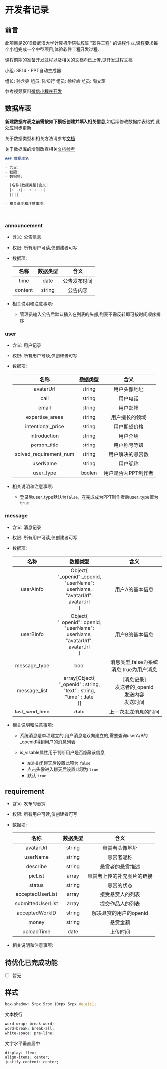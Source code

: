 # 开发者记录

## 前言

此项目是2019级武汉大学计算机学院弘毅班 "软件工程" 的课程作业,课程要求每个小组完成一个中型项目,体验软件工程开发过程.

课程前期的准备开发过程以及相关的文档均已上传,见[开发过程文档](开发过程文档.md)

小组: SE14 - PPT自动生成器

组长: 孙含笑
组员: 陆知行
组员: 徐梓峻
组员: 陶文琪

参考视频资料[微信小程序开发](https://www.bilibili.com/video/BV1834y1676P)

## 数据库表

**新建数据库表之前需按如下模板创建并填入相关信息**,如后续修改数据库表格式,此处应同步更新

关于数据类型和相关方法请参考[文档](https://developers.weixin.qq.com/miniprogram/dev/reference/wxs/06datatype.html)

关于数据库的增删改查相关[文档参考](https://developers.weixin.qq.com/miniprogram/dev/wxcloud/guide/database/add.html)

```markdown
### 数据库名

- 含义: 
- 权限: 
- 数据项:

  |名称|数据类型|含义|
  |:--:|:--:|:--:|
  ||||

- 相关说明和注意事项:

  
```

### announcement

- 含义: 公告信息
- 权限: 所有用户可读,仅创建者可写
- 数据项:

  |名称|数据类型|含义|
  |:--:|:--:|:--:|
  |time|date|公告发布时间|
  |content|string|公告内容|

- 相关说明和注意事项:

  - 管理员输入公告后默认插入在列表的头部,列表不需反转即可按时间顺序排序

### user

- 含义: 用户记录
- 权限: 所有用户可读,仅创建者可写
- 数据项:

  |名称|数据类型|含义|
  |:--:|:--:|:--:|
  |avatarUrl|string|用户头像地址|
  |call|string|用户电话|
  |email|string|用户邮箱|
  |expertise_areas|string|用户擅长的领域|
  |intentional_price|string|用户期望价格|
  |introduction|string|用户介绍|
  |person_title|string|用户称号等级|
  |solved_requirement_num|string|用户解决的悬赏数|
  |userName|string|用户昵称|
  |user_type|boolen|用户是否为PPT制作者|



- 相关说明和注意事项:
    - 登录后user_type默认为`false`，在完成成为PPT制作者后user_type置为`true`

### message

- 含义: 消息记录
- 权限: 所有用户可读,仅创建者可写
- 数据项:

  |名称|数据类型|含义|
  |:--:|:--:|:--:|
  |userAInfo|Object{ </br> "_openid":_openid, </br> "userName": userName, </br> "avatarUrl": avatarUrl </br>}|用户A的基本信息|
  |userBInfo|Object{ </br> "_openid":_openid, </br> "userName": userName, </br> "avatarUrl": avatarUrl </br>}|用户B的基本信息|
  |message_type|bool|消息类型,false为系统消息,true为用户消息|
  |message_list|array[Object{<br>"_openid" : string,<br> "text" : string,<br> "time" : date<br>}]|[消息记录]</br>发送者的_openid<br>发送内容</br>发送时间|
  |last_send_time|date|上一次发送消息的时间|

- 相关说明和注意事项:

  - 系统消息是单项建立的,用户消息是双向建立的,需要查询userA/B的_openid得到用户的消息列表
  - is_visable属性用于判断用户是否隐藏该信息

    - `左滑`关闭聊天后设置此项为 `false`
    - 点击头像进入聊天后设置此项为 `true`
    - 默认 `true`


  

## requirement

- 含义: 发布的悬赏
- 权限: 所有用户可读,仅创建者可写
- 数据项:

  |名称|数据类型|含义|
  |:--:|:--:|:--:|
  |avatarUrl|string|悬赏者头像地址|
  |userName|string|悬赏者昵称|
  |describe|string|悬赏者的悬赏描述|
  |picList|array|悬赏者上传的补充图片的链接|
  |status|string|悬赏的状态|
  |acceptedUserList|array|接受悬赏人的列表|
  |submittedUserList|array|提交作品人的列表|
  |acceptedWorkID|string|解决悬赏的用户的openid|
  |money|string|悬赏金额|
  |uploadTime|date|上传时间|

- 相关说明和注意事项:

## 待优化已完成功能

- [ ] 暂无


## 样式

```css
box-shadow: 5rpx 5rpx 10rpx 5rpx #e1e1e1;
```

文本换行

```css
word-wrap: break-word;
word-break: break-all;
white-space: pre-line;
```

文字水平垂直居中

```css
display: flex;
align-items: center;
justify-content: center;
```
